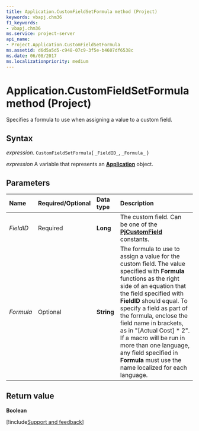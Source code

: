 ```yaml
---
title: Application.CustomFieldSetFormula method (Project)
keywords: vbapj.chm36
f1_keywords:
- vbapj.chm36
ms.service: project-server
api_name:
- Project.Application.CustomFieldSetFormula
ms.assetid: d6d5a5d5-c948-07c9-3f5e-b4607df6538c
ms.date: 06/08/2017
ms.localizationpriority: medium
---
```



# Application.CustomFieldSetFormula method (Project)

Specifies a formula to use when assigning a value to a custom field.


## Syntax

_expression_. `CustomFieldSetFormula`( `_FieldID_`, `_Formula_` )

_expression_ A variable that represents an **[Application](Project.Application.md)** object.


## Parameters



|Name|Required/Optional|Data type|Description|
|:-----|:-----|:-----|:-----|
| _FieldID_|Required|**Long**|The custom field. Can be one of the **[PjCustomField](Project.PjCustomField.md)** constants.|
| _Formula_|Optional|**String**|The formula to use to assign a value for the custom field. The value specified with **Formula** functions as the right side of an equation that the field specified with **FieldID** should equal. To specify a field as part of the formula, enclose the field name in brackets, as in "[Actual Cost] * 2". If a macro will be run in more than one language, any field specified in **Formula** must use the name localized for each language.|

## Return value

 **Boolean**

[!include[Support and feedback](~/includes/feedback-boilerplate.md)]